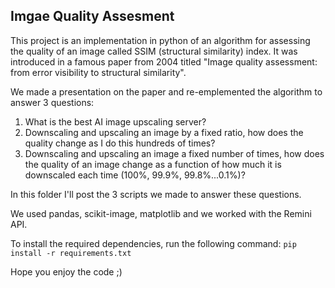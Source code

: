 ## Imgae Quality Assesment
This project is an implementation in python of an algorithm for assessing the quality of an image called SSIM (structural similarity) index.
It was introduced in a famous paper from 2004 titled "Image quality assessment: from error visibility to structural similarity". 

We made a presentation on the paper and re-emplemented the algorithm to answer 3 questions:
1. What is the best AI image upscaling server?
2. Downscaling and upscaling an image by a fixed ratio, how does the quality change as I do this hundreds of times?
3. Downscaling and upscaling an image a fixed number of times, how does the quality of an image change as a function of how much it is downscaled each time (100%, 99.9%, 99.8%...0.1%)?

In this folder I'll post the 3 scripts we made to answer these questions. 

We used pandas, scikit-image, matplotlib and we worked with the Remini API. 

To install the required dependencies, run the following command:
```pip install -r requirements.txt```

Hope you enjoy the code ;)
